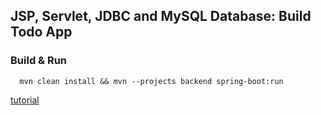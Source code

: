 ## JSP, Servlet, JDBC and MySQL Database: Build Todo App

### Build & Run 

```
  mvn clean install && mvn --projects backend spring-boot:run
```


[tutorial](https://www.javaguides.net/2019/10/build-todo-app-using-jsp-servlet-jdbc-and-mysql.html)